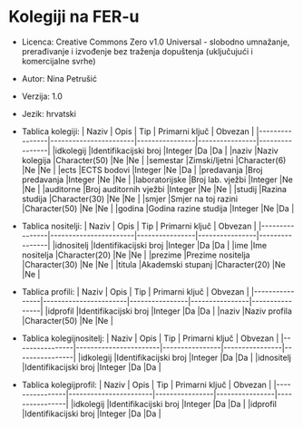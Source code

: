 # Kolegiji na FER-u

- Licenca: Creative Commons Zero v1.0 Universal - slobodno umnažanje, prerađivanje i izvođenje bez traženja dopuštenja (uključujući i komercijalne svrhe)
- Autor: Nina Petrušić
- Verzija: 1.0
- Jezik: hrvatski
- Tablica kolegiji: 
| Naziv          | Opis                  | Tip            | Primarni ključ | Obvezan        |
|----------------|-----------------------|----------------|----------------|----------------|
|idkolegij       |Identifikacijski broj  |Integer         |Da              |Da              |
|naziv           |Naziv kolegija         |Character(50)   |Ne              |Ne              |
|semestar        |Zimski/ljetni          |Character(6)    |Ne              |Ne              |
|ects            |ECTS bodovi            |Integer         |Ne              |Da              |
|predavanja      |Broj predavanja        |Integer         |Ne              |Ne              |
|laboratorijske  |Broj lab. vježbi       |Integer         |Ne              |Ne              |
|auditorne       |Broj auditornih vježbi |Integer         |Ne              |Ne              |
|studij          |Razina studija         |Character(30)   |Ne              |Ne              |
|smjer           |Smjer na toj razini    |Character(50)   |Ne              |Ne              |
|godina          |Godina razine studija  |Integer         |Ne              |Da              |

- Tablica nositelji:
| Naziv          | Opis                  | Tip            | Primarni ključ | Obvezan        |
|----------------|-----------------------|----------------|----------------|----------------|
|idnositelj      |Identifikacijski broj  |Integer         |Da              |Da              |
|ime             |Ime nositelja          |Character(20)   |Ne              |Ne              |
|prezime         |Prezime nositelja      |Character(30)   |Ne              |Ne              |
|titula          |Akademski stupanj      |Character(20)   |Ne              |Ne              |

- Tablica profili:
| Naziv          | Opis                  | Tip            | Primarni ključ | Obvezan        |
|----------------|-----------------------|----------------|----------------|----------------|
|idprofil        |Identifikacijski broj  |Integer         |Da              |Da              |
|naziv           |Naziv profila          |Character(50)   |Ne              |Ne              |

- Tablica kolegijnositelj:
| Naziv          | Opis                  | Tip            | Primarni ključ | Obvezan        |
|----------------|-----------------------|----------------|----------------|----------------|
|idkolegij       |Identifikacijski broj  |Integer         |Da              |Da              |
|idnositelj      |Identifikacijski broj  |Integer         |Da              |Da              |

- Tablica kolegijprofil:
| Naziv          | Opis                  | Tip            | Primarni ključ | Obvezan        |
|----------------|-----------------------|----------------|----------------|----------------|
|idkolegij       |Identifikacijski broj  |Integer         |Da              |Da              |
|idprofil        |Identifikacijski broj  |Integer         |Da              |Da              |